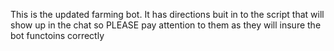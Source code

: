 This is the updated farming bot. It has directions buit in to the script that will show up in the chat so PLEASE pay attention to them as they will insure the bot functoins correctly
